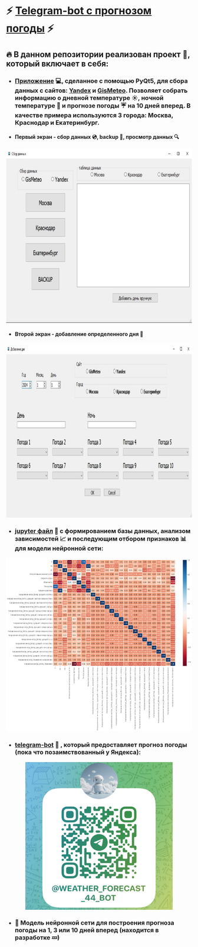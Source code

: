 # :zap: [Telegram-bot с прогнозом погоды](https://t.me/Weather_Forecast_44_Bot) :zap:

## :fire: В данном репозитории реализован проект :page_facing_up:, который включает в себя: 

 - ### [Приложение](https://github.com/badubidabambirimbum/weather-forecast-bot/tree/main/Parsing) :computer:, сделанное с помощью PyQt5, для сбора данных с сайтов: [Yandex](https://yandex.ru/pogoda?via=hl) и [GisMeteo](https://www.gismeteo.ru/). Позволяет собрать информацию о дневной температуре :sunny:, ночной температуре :crescent_moon: и прогнозе погоды :umbrella: на 10 дней вперед. В качестве примера используются 3 города: Москва, Краснодар и Екатеринбург.

 - #### Первый экран - сбор данных :cd:, backup :floppy_disk:, просмотр данных :mag:

<p align="center">
  <img src="photo/desktop_parsing_1.jpg" width="800" height="470">
</p>

 - #### Второй экран - добавление определенного дня :date:

<p align="center">
  <img src="photo/desktop_parsing_2.jpg" width="800" height="470">
</p>  

  - ### [jupyter файл](https://github.com/badubidabambirimbum/weather-forecast-bot/blob/main/create_dataset/analitic_temp.ipynb) :memo: с формированием базы данных, анализом зависимостей :chart_with_upwards_trend: и последующим отбором признаков :bar_chart: для модели нейронной сети:

<p align="center">
  <img src="photo/corr.png" width="800" height="470">
</p>

  - ### [telegram-bot](https://github.com/badubidabambirimbum/weather-forecast-bot/tree/main/telegram_bot) :robot: , который предоставляет прогноз погоды (пока что позаимствованный у Яндекса):

<p align="center">
  <img src="photo/qr-code.JPG" width="400" height="400">
</p>

  - ### :construction: Модель нейронной сети для построения прогноза погоды на 1, 3 или 10 дней вперед (находится в разработке :zzz:)
